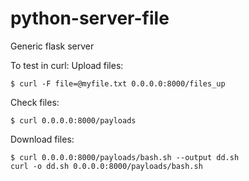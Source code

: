 # python-server-file
Generic flask server

To test in curl:
Upload files:
```
$ curl -F file=@myfile.txt 0.0.0.0:8000/files_up
```
Check files:
```
$ curl 0.0.0.0:8000/payloads
```
Download files:
```
$ curl 0.0.0.0:8000/payloads/bash.sh --output dd.sh
curl -o dd.sh 0.0.0.0:8000/payloads/bash.sh
```
